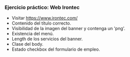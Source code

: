 ### Ejercicio práctico: Web Irontec

* Visitar https://www.irontec.com/ <!-- .li: class="fragment" -->
* Contenido del título correcto. <!-- .element: class="fragment" -->
* Visibilidad de la imagen del banner y contenga un 'png'. <!-- .element: class="fragment" -->
* Existencia del menú. <!-- .element: class="fragment" -->
* Length de los servicios del banner. <!-- .element: class="fragment" -->
* Clase del body. <!-- .element: class="fragment" -->
* Estado checkbox del formulario de empleo.<!-- .element: class="fragment" -->